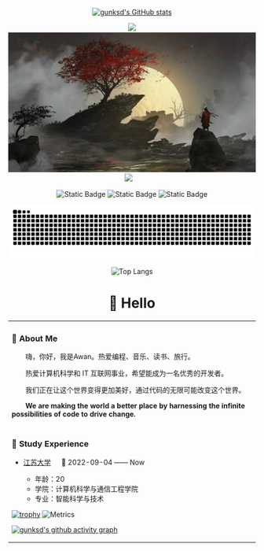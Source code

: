 <div align="center">
  <a href="https://github.com/gunksd/github-readme-stats">
    
  ![gunksd's GitHub stats](https://github-readme-stats.vercel.app/api?username=gunksd&show_icons=true&theme=transparent)
</div>
</a>
<div align="center">

  <!-- dynamic typing effect 动态打字效果 -->
  <div>
      <img src="https://readme-typing-svg.demolab.com?font=Fira+Code&pause=1000&width=435&lines=%22Let's%2C%20Change this World!%22;Don't talk , Show me code!&center=true&size=27" />
    </a>
  </div>

  <!--  pictures  -->
<picture>
    <source media="(prefers-color-scheme: dark)" srcset="https://ethereum.org/_next/image/?url=%2F_next%2Fstatic%2Fmedia%2Fhero.94a1ecc4.png&w=1920&q=75" />
    <source media="(prefers-color-scheme: light)" srcset="https://bitcoin.org/img/home/bitcoin-img.svg?1716491272" height="225px" />
    <img src="https://github.com/gunksd/img/blob/main/20240527200001.png?raw=true" alt="Default Image" />
</picture>

  <!-- profile logo 个人资料徽标 -->
  <div>
    <a href="https://x.com/wnyn12075574"><img src="https://img.shields.io/badge/Twitter-推特-blue" /></a>&emsp;
  </div>
  
![Static Badge](https://img.shields.io/badge/Solidity-web3-blue)  ![Static Badge](https://img.shields.io/badge/ETH-yellow)  ![Static Badge](https://img.shields.io/badge/BTC-red)

  <!-- Snake Code Contribution Map 贪吃蛇代码贡献图 -->
<picture>
  <source media="(prefers-color-scheme: dark)" srcset="https://raw.githubusercontent.com/gunksd/gunksd/output/github-contribution-grid-snake-dark.svg">
  <source media="(prefers-color-scheme: light)" srcset="https://raw.githubusercontent.com/gunksd/gunksd/output/github-contribution-grid-snake.svg">
  <img alt="GitHub contribution grid snake" src="https://raw.githubusercontent.com/gunksd/gunksd/output/github-contribution-grid-snake.svg">
</picture>

![Top Langs](https://github-readme-stats.vercel.app/api/top-langs/?username=gunksd&layout=compact&theme=tokyonight)

# :chicken: Hello

<table>
  
<tr><td>

### 🤺 About Me

<p>&emsp;&emsp;嗨，你好，我是Awan。热爱编程、音乐、读书、旅行。</p>
<p>&emsp;&emsp;热爱计算机科学和 IT 互联网事业，希望能成为一名优秀的开发者。</p>
<p>&emsp;&emsp;我们正在让这个世界变得更加美好，通过代码的无限可能改变这个世界。</p>
<p>&emsp;&emsp;<strong>We are making the world a better place by harnessing the infinite possibilities of code to drive change.</strong></p>

</td></tr>

<tr><td>

### 🏢 Study Experience

- [江苏大学](https://www.ujs.edu.cn/) &emsp; 📌 2022-09-04 —— Now
  
  - 年龄：20
  - 学院：计算机科学与通信工程学院
  - 专业：智能科学与技术

[![trophy](https://github-profile-trophy.vercel.app/?username=gunksd&theme=dark_lover)](https://github.com/gunksd/github-profile-trophy)
![Metrics](https://metrics.lecoq.io/gunksd?template=classic&lines=1&stars=1&habits=1&followup=1&achievements=1&base=header%2C%20activity%2C%20community%2C%20repositories%2C%20metadata&base.indepth=false&base.hireable=false&base.skip=false&lines=false&lines.sections=base&lines.repositories.limit=4&lines.history.limit=1&lines.delay=0&stars=false&stars.limit=4&habits=false&habits.from=200&habits.days=14&habits.facts=true&habits.charts=false&habits.charts.type=classic&habits.trim=false&habits.languages.limit=8&habits.languages.threshold=0%25&followup=false&followup.sections=repositories&followup.indepth=false&followup.archived=true&achievements=false&achievements.threshold=C&achievements.secrets=true&achievements.display=detailed&achievements.limit=0&config.timezone=Asia%2FShanghai)

[![gunksd's github activity graph](https://github-readme-activity-graph.vercel.app/graph?username=gunksd&theme=rogue)](https://github.com/gunksd/github-readme-activity-graph)
